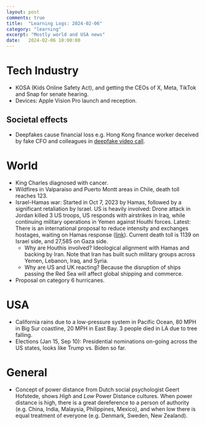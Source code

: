 ```yaml
---
layout: post
comments: true
title:  "Learning Logs: 2024-02-06"
category: "learning"
excerpt: "Mostly world and USA news"
date:   2024-02-06 10:00:00
---
```


# Tech Industry

* KOSA (Kids Online Safety Act), and getting the CEOs of X, Meta, TikTok and Snap for senate hearing.
* Devices: Apple Vision Pro launch and reception.

## Societal effects
* Deepfakes cause financial loss e.g. Hong Kong finance worker deceived by fake CFO and colleagues in [deepfake video call](https://edition.cnn.com/2024/02/04/asia/deepfake-cfo-scam-hong-kong-intl-hnk/index.html).

# World
* King Charles diagnosed with cancer.
* Wildfires in Valparaiso and Puerto Montt areas in Chile, death toll reaches 123.
* Israel-Hamas war: Started in Oct 7, 2023 by Hamas, followed by a significant retaliation by Israel. US is heavily involved: Drone attack in Jordan killed 3 US troops, US responds with airstrikes in Iraq, while continuing military operations in Yemen against Houthi forces. Latest: There is an international proposal to reduce intensity and exchanges hostages, waiting on Hamas response ([link](https://apnews.com/article/israel-hamas-war-live-updates-2-2-2024-c2c089f9c0aa82a613a011fba36f46c4)). Current death toll is 1139 on Israel side, and 27,585 on Gaza side.
  * Why are Houthis involved? Ideological alignment with Hamas and backing by Iran. Note that Iran has built such military groups across Yemen, Lebanon, Iraq, and Syria.
  * Why are US and UK reacting? Because the disruption of ships passing the Red Sea will affect global shipping and commerce.
* Proposal on category 6 hurricanes.

# USA
* California rains due to a low-pressure system in Pacific Ocean, 80 MPH in Big Sur coastline, 20 MPH in East Bay. 3 people died in LA due to tree falling.
* Elections (Jan 15, Sep 10): Presidential nominations on-going across the US states, looks like Trump vs. Biden so far.

# General
* Concept of power distance from Dutch social psychologist Geert Hofstede, shows *High* and *Low* Power Distance cultures. When power distance is high, there is a great dereference to a person of authority (e.g. China, India, Malaysia, Philippines, Mexico), and when low there is equal treatment of everyone (e.g. Denmark, Sweden, New Zealand).
